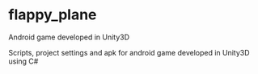 # flappy_plane
Android game developed in Unity3D

Scripts, project settings and apk for android game developed in Unity3D using C#
